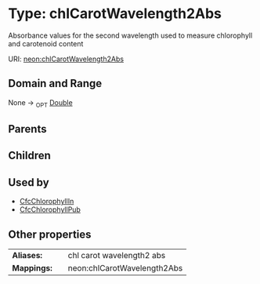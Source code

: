 
# Type: chlCarotWavelength2Abs


Absorbance values for the second wavelength used to measure chlorophyll and carotenoid content

URI: [neon:chlCarotWavelength2Abs](https://data.neonscience.org/chlCarotWavelength2Abs)


## Domain and Range

None ->  <sub>OPT</sub> [Double](types/Double.md)

## Parents


## Children


## Used by

 * [CfcChlorophyllIn](CfcChlorophyllIn.md)
 * [CfcChlorophyllPub](CfcChlorophyllPub.md)

## Other properties

|  |  |  |
| --- | --- | --- |
| **Aliases:** | | chl carot wavelength2 abs |
| **Mappings:** | | neon:chlCarotWavelength2Abs |

